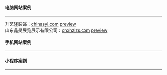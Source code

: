 #### 电脑网站案例
******
升艺隆装饰：[chinasyl.com](http://chinasyl.com) 
[preview](https://github.com/alonesky0315/cases/raw/master/images/chinasyl.com.jpg?raw=true)   
山东鑫昊展览展示有限公司：[cnxhzlzs.com](http://cnxhzlzs.com) 
[preview](https://github.com/alonesky0315/cases/raw/master/images/cnxhzlzs.com.jpg?raw=true) 
#### 手机网站案例
******

#### 小程序案例
******
